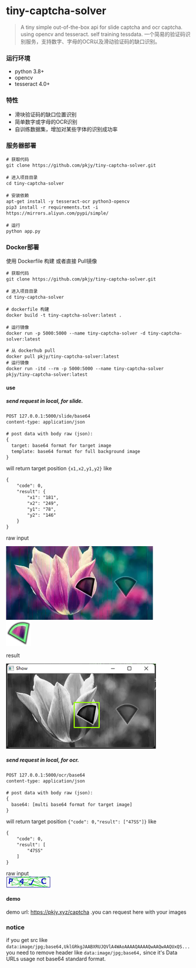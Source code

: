 # tiny-captcha-solver
> A tiny simple out-of-the-box api for slide captcha and ocr captcha. using opencv and tesseract. self training tessdata. 一个简易的验证码识别服务，支持数字、字母的OCR以及滑动验证码的缺口识别。

### 运行环境 
* python 3.8+
* opencv 
* tesseract 4.0+

### 特性
* 滑块验证码的缺口位置识别  
* 简单数字或字母的OCR识别  
* 自训练数据集，增加对某些字体的识别成功率

### 服务器部署

```shell script
# 获取代码
git clone https://github.com/pkjy/tiny-captcha-solver.git

# 进入项目目录
cd tiny-captcha-solver

# 安装依赖
apt-get install -y tesseract-ocr python3-opencv
pip3 install -r requirements.txt -i https://mirrors.aliyun.com/pypi/simple/

# 运行
python app.py
```
### Docker部署  
使用 Dockerfile 构建 或者直接 Pull镜像  
```shell script
# 获取代码
git clone https://github.com/pkjy/tiny-captcha-solver.git

# 进入项目目录
cd tiny-captcha-solver

# dockerfile 构建
docker build -t tiny-captcha-solver:latest .

# 运行镜像
docker run -p 5000:5000 --name tiny-captcha-solver -d tiny-captcha-solver:latest
```  

```shell script
# 从 dockerhub pull
docker pull pkjy/tiny-captcha-solver:latest
# 运行镜像
docker run -itd --rm -p 5000:5000 --name tiny-captcha-solver pkjy/tiny-captcha-solver:latest
```  


#### use
##### send request in local, for slide.
```
POST 127.0.0.1:5000/slide/base64
content-type: application/json

# post data with body raw (json):
{
  target: base64 format for target image
  template: base64 format for full background image
}
```
will return target position `{x1,x2,y1,y2}` like
```
{
    "code": 0,
    "result": {
        "x1": "181",
        "x2": "249",
        "y1": "78",
        "y2": "146"
    }
}
```
raw input

![full](./examples/slide/full2.png)  
![source](./examples/slide/marker2.png)

result  

![result](./result.png)


##### send request in local, for ocr.
```
POST 127.0.0.1:5000/ocr/base64
content-type: application/json

# post data with body raw (json):
{
  base64: [multi base64 format for target image] 
}
```
will return target position `{"code": 0,"result": ["47SS"]}` like
```
{
    "code": 0,
    "result": [
        "47SS"
    ]
}
```

raw input  
![ocr](./examples/ocr/15.jpg)


#### demo
demo url: https://pkjy.xyz/captcha .you can request here with your images

### notice
if you get src like `data:image/jpg;base64,UklGRkgJAABXRUJQVlA4WAoAAAAQAAAAQwAAQwAAQUxQS...` you need to remove header like `data:image/jpg;base64,` since it's Data URLs usage not base64 standard format.